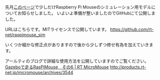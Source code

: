 先月<a href="https://lab.ueda.asia/?p=1136" target="_blank">このページ</a>で少しだけRaspberry Pi Mouseのシミュレーション用モデルについてお知らせしました。
いよいよ準備が整いましたのでGitHubにて公開しました。

URLはこちらです。MITライセンスで公開しています。
https://github.com/rt-net/raspimouse_sim

いくつか細かな修正点がありますので後から少しずつ修せ有為を加えていきます。

アールティのブログで詳細な使用方法を公開していますのでご覧ください。
<a href="http://products.rt-net.jp/micromouse/archives/3544" target="_blank">Gazeboで走るRasPiMouse　その6 | RT MicroMouse</a>
<a href="http://products.rt-net.jp/micromouse/archives/3544" target="_blank">http://products.rt-net.jp/micromouse/archives/3544</a>


